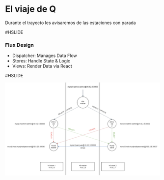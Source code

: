 # El viaje de Q

Durante el trayecto les avisaremos de las estaciones con parada

#HSLIDE

### Flux Design

- Dispatcher: Manages Data Flow
- Stores: Handle State & Logic
- Views: Render Data via React

#HSLIDE

![Itinerario](https://raw.githubusercontent.com/jocrecre/ansible-kubernetes-mysql-proxysql/master/doc/k8lab.png)
